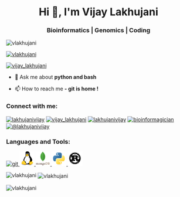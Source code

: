 <h1 align="center">Hi 👋, I'm Vijay Lakhujani</h1>
<h3 align="center">Bioinformatics | Genomics | Coding</h3>

<p align="left"> <img src="https://komarev.com/ghpvc/?username=vlakhujani&label=Profile%20views&color=0e75b6&style=flat" alt="vlakhujani" /> </p>

<p align="left"> <a href="https://github.com/ryo-ma/github-profile-trophy"><img src="https://github-profile-trophy.vercel.app/?username=vlakhujani" alt="vlakhujani" /></a> </p>

<p align="left"> <a href="https://twitter.com/vijay_lakhujani" target="blank"><img src="https://img.shields.io/twitter/follow/vijay_lakhujani?logo=twitter&style=for-the-badge" alt="vijay_lakhujani" /></a> </p>

- 💬 Ask me about **python and bash**

- 📫 How to reach me **- git is home !**

<h3 align="left">Connect with me:</h3>
<p align="left">
<a href="https://codepen.io/lakhujanivijay" target="blank"><img align="center" src="https://cdn.jsdelivr.net/npm/simple-icons@3.0.1/icons/codepen.svg" alt="lakhujanivijay" height="30" width="40" /></a>
<a href="https://twitter.com/vijay_lakhujani" target="blank"><img align="center" src="https://cdn.jsdelivr.net/npm/simple-icons@3.0.1/icons/twitter.svg" alt="vijay_lakhujani" height="30" width="40" /></a>
<a href="https://linkedin.com/in/lakhujanivijay" target="blank"><img align="center" src="https://cdn.jsdelivr.net/npm/simple-icons@3.0.1/icons/linkedin.svg" alt="lakhujanivijay" height="30" width="40" /></a>
<a href="https://instagram.com/bioinformagician" target="blank"><img align="center" src="https://cdn.jsdelivr.net/npm/simple-icons@3.0.1/icons/instagram.svg" alt="bioinformagician" height="30" width="40" /></a>
<a href="https://medium.com/@lakhujanivijay" target="blank"><img align="center" src="https://cdn.jsdelivr.net/npm/simple-icons@3.0.1/icons/medium.svg" alt="@lakhujanivijay" height="30" width="40" /></a>
</p>

<h3 align="left">Languages and Tools:</h3>
<p align="left"> <a href="https://git-scm.com/" target="_blank"> <img src="https://www.vectorlogo.zone/logos/git-scm/git-scm-icon.svg" alt="git" width="40" height="40"/> </a> <a href="https://www.linux.org/" target="_blank"> <img src="https://raw.githubusercontent.com/devicons/devicon/master/icons/linux/linux-original.svg" alt="linux" width="40" height="40"/> </a> <a href="https://www.mongodb.com/" target="_blank"> <img src="https://raw.githubusercontent.com/devicons/devicon/master/icons/mongodb/mongodb-original-wordmark.svg" alt="mongodb" width="40" height="40"/> </a> <a href="https://www.python.org" target="_blank"> <img src="https://raw.githubusercontent.com/devicons/devicon/master/icons/python/python-original.svg" alt="python" width="40" height="40"/> </a> <a href="https://www.rust-lang.org" target="_blank"> <img src="https://raw.githubusercontent.com/devicons/devicon/master/icons/rust/rust-plain.svg" alt="rust" width="40" height="40"/> </a> </p>

<p><img align="left" src="https://github-readme-stats.vercel.app/api/top-langs?username=vlakhujani&show_icons=true&locale=en&layout=compact" alt="vlakhujani" /></p>

<p>&nbsp;<img align="center" src="https://github-readme-stats.vercel.app/api?username=vlakhujani&show_icons=true&locale=en" alt="vlakhujani" /></p>

<p><img align="center" src="https://github-readme-streak-stats.herokuapp.com/?user=vlakhujani&" alt="vlakhujani" /></p>
